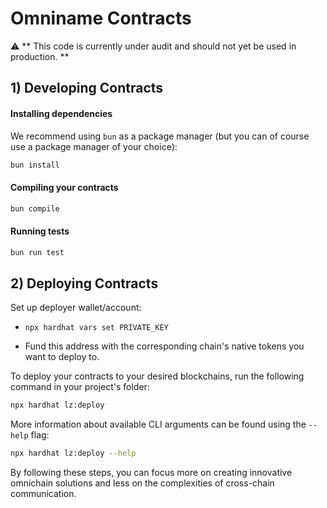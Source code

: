# Omniname Contracts

:warning: ** This code is currently under audit and should not yet be used in production. **

## 1) Developing Contracts

#### Installing dependencies

We recommend using `bun` as a package manager (but you can of course use a package manager of your choice):

```bash
bun install
```

#### Compiling your contracts

```bash
bun compile
```

#### Running tests

```bash
bun run test
```

## 2) Deploying Contracts

Set up deployer wallet/account:

- `npx hardhat vars set PRIVATE_KEY`

- Fund this address with the corresponding chain's native tokens you want to deploy to.

To deploy your contracts to your desired blockchains, run the following command in your project's folder:

```bash
npx hardhat lz:deploy
```

More information about available CLI arguments can be found using the `--help` flag:

```bash
npx hardhat lz:deploy --help
```

By following these steps, you can focus more on creating innovative omnichain solutions and less on the complexities of cross-chain communication.

